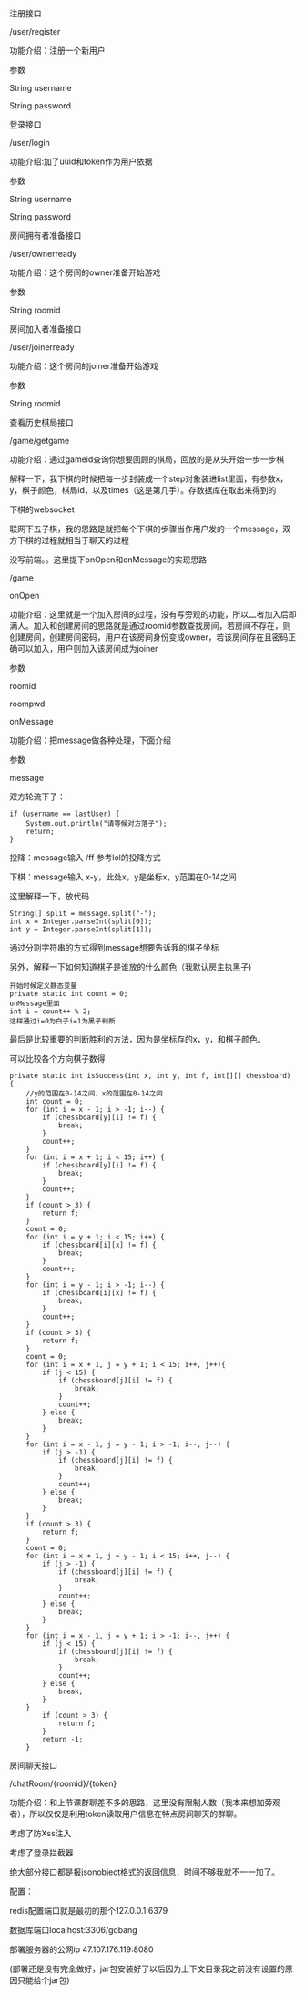 注册接口

/user/register

功能介绍：注册一个新用户

参数

String username

String password



登录接口

/user/login

功能介绍:加了uuid和token作为用户依据

参数

String username

String password



房间拥有者准备接口

/user/ownerready

功能介绍：这个房间的owner准备开始游戏

参数

String roomid



房间加入者准备接口

/user/joinerready

功能介绍：这个房间的joiner准备开始游戏

参数

String roomid



查看历史棋局接口

/game/getgame

功能介绍：通过gameid查询你想要回顾的棋局，回放的是从头开始一步一步棋

解释一下，我下棋的时候把每一步封装成一个step对象装进list里面，有参数x，y，棋子颜色，棋局id，以及times（这是第几手）。存数据库在取出来得到的



下棋的websocket

联网下五子棋，我的思路是就把每个下棋的步骤当作用户发的一个message，双方下棋的过程就相当于聊天的过程

没写前端。。这里提下onOpen和onMessage的实现思路

/game



onOpen

功能介绍：这里就是一个加入房间的过程，没有写旁观的功能，所以二者加入后即满人。加入和创建房间的思路就是通过roomid参数查找房间，若房间不存在，则创建房间，创建房间密码，用户在该房间身份变成owner，若该房间存在且密码正确可以加入，用户则加入该房间成为joiner

参数

roomid

roompwd



onMessage

功能介绍：把message做各种处理，下面介绍

参数

message

双方轮流下子：

```
if (username == lastUser) {
    System.out.println("请等候对方落子");
    return;
}
```

投降：message输入 /ff     参考lol的投降方式

下棋：message输入 x-y，此处x，y是坐标x，y范围在0-14之间

这里解释一下，放代码

```
String[] split = message.split("-");
int x = Integer.parseInt(split[0]);
int y = Integer.parseInt(split[1]);
```

通过分割字符串的方式得到message想要告诉我的棋子坐标

另外，解释一下如何知道棋子是谁放的什么颜色（我默认房主执黑子)

```
开始时候定义静态变量
private static int count = 0;
onMessage里面
int i = count++ % 2;
这样通过i=0为白子i=1为黑子判断
```

最后是比较重要的判断胜利的方法，因为是坐标存的x，y，和棋子颜色。

可以比较各个方向棋子数得

```
private static int isSuccess(int x, int y, int f, int[][] chessboard) {
    //y的范围在0-14之间，x的范围在0-14之间
    int count = 0;
    for (int i = x - 1; i > -1; i--) {
        if (chessboard[y][i] != f) {
            break;
        }
        count++;
    }
    for (int i = x + 1; i < 15; i++) {
        if (chessboard[y][i] != f) {
            break;
        }
        count++;
    }
    if (count > 3) {
        return f;
    }
    count = 0;
    for (int i = y + 1; i < 15; i++) {
        if (chessboard[i][x] != f) {
            break;
        }
        count++;
    }
    for (int i = y - 1; i > -1; i--) {
        if (chessboard[i][x] != f) {
            break;
        }
        count++;
    }
    if (count > 3) {
        return f;
    }
    count = 0;
    for (int i = x + 1, j = y + 1; i < 15; i++, j++){
        if (j < 15) {
            if (chessboard[j][i] != f) {
                break;
            }
            count++;
        } else {
            break;
        }
    }
    for (int i = x - 1, j = y - 1; i > -1; i--, j--) {
        if (j > -1) {
            if (chessboard[j][i] != f) {
                break;
            }
            count++;
        } else {
            break;
        }
    }
    if (count > 3) {
        return f;
    }
    count = 0;
    for (int i = x + 1, j = y - 1; i < 15; i++, j--) {
        if (j > -1) {
            if (chessboard[j][i] != f) {
                break;
            }
            count++;
        } else {
            break;
        }
    }
    for (int i = x - 1, j = y + 1; i > -1; i--, j++) {
        if (j < 15) {
            if (chessboard[j][i] != f) {
                break;
            }
            count++;
        } else {
            break;
        }
    }
        if (count > 3) {
            return f;
        }
        return -1;
    }
```



房间聊天接口

/chatRoom/{roomid}/{token}

功能介绍：和上节课群聊差不多的思路，这里没有限制人数（我本来想加旁观者），所以仅仅是利用token读取用户信息在特点房间聊天的群聊。

考虑了防Xss注入

考虑了登录拦截器

绝大部分接口都是报jsonobject格式的返回信息，时间不够我就不一一加了。



配置：

redis配置端口就是最初的那个127.0.0.1:6379

数据库端口localhost:3306/gobang

部署服务器的公网ip 47.107.176.119:8080

(部署还是没有完全做好，jar包安装好了以后因为上下文目录我之前没有设置的原因只能给个jar包)



